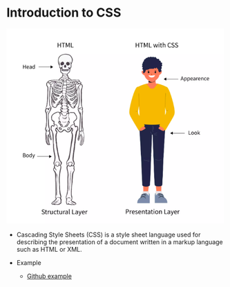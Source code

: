 # Introduction to CSS

![introduction to css](./assets/introduction-to-css.png)

- Cascading Style Sheets (CSS) is a style sheet language used for describing the presentation of a document written in a markup language such as HTML or XML.

- Example
  - [Github example](https://github.com/)
